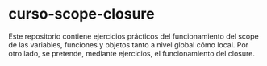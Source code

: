 # curso-scope-closure
Este repositorio contiene ejercicios prácticos del funcionamiento del scope de las variables, funciones y objetos tanto a nivel global cómo local. Por otro lado, se pretende, mediante ejercicios, el funcionamiento del closure.
